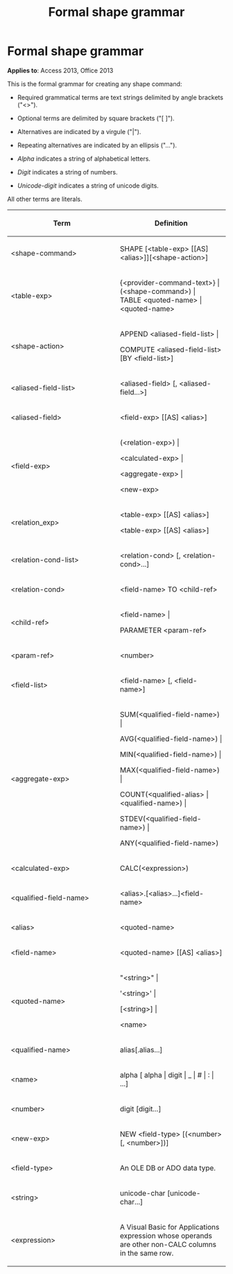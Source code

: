 ﻿---
title: Formal shape grammar
TOCTitle: Formal shape grammar
ms:assetid: a3220569-8804-3dc3-7f9f-b4f8cdab1316
ms:mtpsurl: https://msdn.microsoft.com/library/JJ249752(v=office.15)
ms:contentKeyID: 48546774
ms.date: 09/18/2015
mtps_version: v=office.15
---

# Formal shape grammar

**Applies to**: Access 2013, Office 2013

This is the formal grammar for creating any shape command:

  - Required grammatical terms are text strings delimited by angle brackets ("\<\>").

  - Optional terms are delimited by square brackets ("\[ \]").

  - Alternatives are indicated by a virgule ("|").

  - Repeating alternatives are indicated by an ellipsis ("...").

  - *Alpha* indicates a string of alphabetical letters.

  - *Digit* indicates a string of numbers.

  - *Unicode-digit* indicates a string of unicode digits.

All other terms are literals.

<table>
<colgroup>
<col style="width: 50%" />
<col style="width: 50%" />
</colgroup>
<thead>
<tr class="header">
<th><p>Term</p></th>
<th><p>Definition</p></th>
</tr>
</thead>
<tbody>
<tr class="odd">
<td><p>&lt;shape-command&gt;</p></td>
<td><p>SHAPE [&lt;table-exp&gt; [[AS] &lt;alias&gt;]][&lt;shape-action&gt;]</p></td>
</tr>
<tr class="even">
<td><p>&lt;table-exp&gt;</p></td>
<td><p>{&lt;provider-command-text&gt;} |<br />
(&lt;shape-command&gt;) |<br />
TABLE &lt;quoted-name&gt; |<br />
&lt;quoted-name&gt;</p></td>
</tr>
<tr class="odd">
<td><p>&lt;shape-action&gt;</p></td>
<td><p>APPEND &lt;aliased-field-list&gt; |</p>
<p>COMPUTE &lt;aliased-field-list&gt; [BY &lt;field-list&gt;]</p></td>
</tr>
<tr class="even">
<td><p>&lt;aliased-field-list&gt;</p></td>
<td><p>&lt;aliased-field&gt; [, &lt;aliased-field...&gt;]</p></td>
</tr>
<tr class="odd">
<td><p>&lt;aliased-field&gt;</p></td>
<td><p>&lt;field-exp&gt; [[AS] &lt;alias&gt;]</p></td>
</tr>
<tr class="even">
<td><p>&lt;field-exp&gt;</p></td>
<td><p>(&lt;relation-exp&gt;) |</p>
<p>&lt;calculated-exp&gt; |</p>
<p>&lt;aggregate-exp&gt; |</p>
<p>&lt;new-exp&gt;</p></td>
</tr>
<tr class="odd">
<td><p>&lt;relation_exp&gt;</p></td>
<td><p>&lt;table-exp&gt; [[AS] &lt;alias&gt;]</p>
<p>&lt;table-exp&gt; [[AS] &lt;alias&gt;]</p></td>
</tr>
<tr class="even">
<td><p>&lt;relation-cond-list&gt;</p></td>
<td><p>&lt;relation-cond&gt; [, &lt;relation-cond&gt;...]</p></td>
</tr>
<tr class="odd">
<td><p>&lt;relation-cond&gt;</p></td>
<td><p>&lt;field-name&gt; TO &lt;child-ref&gt;</p></td>
</tr>
<tr class="even">
<td><p>&lt;child-ref&gt;</p></td>
<td><p>&lt;field-name&gt; |</p>
<p>PARAMETER &lt;param-ref&gt;</p></td>
</tr>
<tr class="odd">
<td><p>&lt;param-ref&gt;</p></td>
<td><p>&lt;number&gt;</p></td>
</tr>
<tr class="even">
<td><p>&lt;field-list&gt;</p></td>
<td><p>&lt;field-name&gt; [, &lt;field-name&gt;]</p></td>
</tr>
<tr class="odd">
<td><p>&lt;aggregate-exp&gt;</p></td>
<td><p>SUM(&lt;qualified-field-name&gt;) |</p>
<p>AVG(&lt;qualified-field-name&gt;) |</p>
<p>MIN(&lt;qualified-field-name&gt;) |</p>
<p>MAX(&lt;qualified-field-name&gt;) |</p>
<p>COUNT(&lt;qualified-alias&gt; | &lt;qualified-name&gt;) |</p>
<p>STDEV(&lt;qualified-field-name&gt;) |</p>
<p>ANY(&lt;qualified-field-name&gt;)</p></td>
</tr>
<tr class="even">
<td><p>&lt;calculated-exp&gt;</p></td>
<td><p>CALC(&lt;expression&gt;)</p></td>
</tr>
<tr class="odd">
<td><p>&lt;qualified-field-name&gt;</p></td>
<td><p>&lt;alias&gt;.[&lt;alias&gt;...]&lt;field-name&gt;</p></td>
</tr>
<tr class="even">
<td><p>&lt;alias&gt;</p></td>
<td><p>&lt;quoted-name&gt;</p></td>
</tr>
<tr class="odd">
<td><p>&lt;field-name&gt;</p></td>
<td><p>&lt;quoted-name&gt; [[AS] &lt;alias&gt;]</p></td>
</tr>
<tr class="even">
<td><p>&lt;quoted-name&gt;</p></td>
<td><p>&quot;&lt;string&gt;&quot; |</p>
<p>'&lt;string&gt;' |</p>
<p>[&lt;string&gt;] |</p>
<p>&lt;name&gt;</p></td>
</tr>
<tr class="odd">
<td><p>&lt;qualified-name&gt;</p></td>
<td><p>alias[.alias...]</p></td>
</tr>
<tr class="even">
<td><p>&lt;name&gt;</p></td>
<td><p>alpha [ alpha | digit | _ | # | : | ...]</p></td>
</tr>
<tr class="odd">
<td><p>&lt;number&gt;</p></td>
<td><p>digit [digit...]</p></td>
</tr>
<tr class="even">
<td><p>&lt;new-exp&gt;</p></td>
<td><p>NEW &lt;field-type&gt; [(&lt;number&gt; [, &lt;number&gt;])]</p></td>
</tr>
<tr class="odd">
<td><p>&lt;field-type&gt;</p></td>
<td><p>An OLE DB or ADO data type.</p></td>
</tr>
<tr class="even">
<td><p>&lt;string&gt;</p></td>
<td><p>unicode-char [unicode-char...]</p></td>
</tr>
<tr class="odd">
<td><p>&lt;expression&gt;</p></td>
<td><p>A Visual Basic for Applications expression whose operands are other non-CALC columns in the same row.</p></td>
</tr>
</tbody>
</table>

